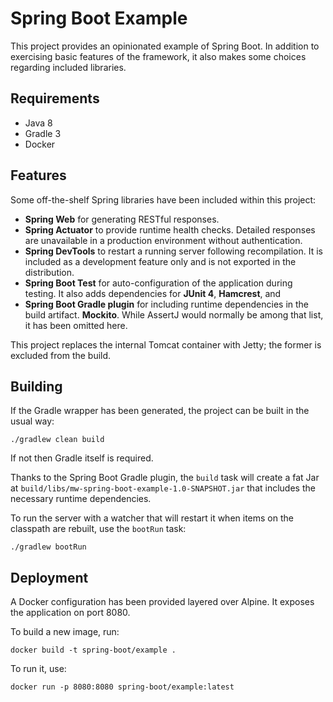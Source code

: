 Spring Boot Example
===================

This project provides an opinionated example of Spring Boot. In addition to
exercising basic features of the framework, it also makes some choices
regarding included libraries.

Requirements
------------

* Java 8
* Gradle 3
* Docker

Features
--------

Some off-the-shelf Spring libraries have been included within this project:

* **Spring Web** for generating RESTful responses.
* **Spring Actuator** to provide runtime health checks. Detailed responses are
unavailable in a production environment without authentication.
* **Spring DevTools** to restart a running server following recompilation. It
is included as a development feature only and is not exported in the
distribution. 
* **Spring Boot Test** for auto-configuration of the application during
testing. It also adds dependencies for **JUnit 4**, **Hamcrest**, and
* **Spring Boot Gradle plugin** for including runtime dependencies in the build
artifact.
**Mockito**. While AssertJ would normally be among that list, it has been
omitted here.

This project replaces the internal Tomcat container with Jetty; the former is
excluded from the build.

Building
--------

If the Gradle wrapper has been generated, the project can be built in the usual
way:

```./gradlew clean build```

If not then Gradle itself is required.

Thanks to the Spring Boot Gradle plugin, the `build` task will create a fat Jar
at `build/libs/mw-spring-boot-example-1.0-SNAPSHOT.jar` that includes the
necessary runtime dependencies.

To run the server with a watcher that will restart it when items on the
classpath are rebuilt, use the `bootRun` task:

```./gradlew bootRun```

Deployment
----------

A Docker configuration has been provided layered over Alpine. It exposes the
application on port 8080.

To build a new image, run:

```docker build -t spring-boot/example .```

To run it, use:

```docker run -p 8080:8080 spring-boot/example:latest```
